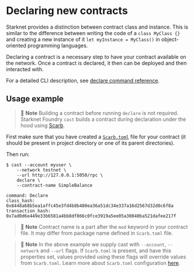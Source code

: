 # Declaring new contracts

Starknet provides a distinction between contract class and instance. This is similar to the difference between writing the code of a `class MyClass {}` and creating a new instance of it `let myInstance = MyClass()` in object-oriented programming languages.

Declaring a contract is a necessary step to have your contract available on the network. Once a contract is declared, it then can be deployed and then interacted with.

For a detailed CLI description, see [declare command reference](../appendix/cast/declare.md).

## Usage example

> 📝 **Note**
> Building a contract before running `declare` is not required. Starknet Foundry `cast` builds a contract during declaration under the hood using [Scarb](https://docs.swmansion.com/scarb).

First make sure that you have created a [`Scarb.toml`](../projects/template.md) file for your contract (it should be present in project directory or one of its parent directories).

Then run:

```shell
$ cast --account myuser \
    --network testnet \
    --url http://127.0.0.1:5050/rpc \ 
    declare \
    --contract-name SimpleBalance

command: Declare
class_hash: 0x8448a68b5ea1affc45e3fd4b8b480ea36a51dc34e337a16d2567d32d0c6f8a
transaction_hash: 0x7ad0d6e449e33b6581a4bb8df866c0fce3919a5ee05a30840ba521dafee217f
```

> 📝 **Note**
> Contract name is a part after the `mod` keyword in your contract file. It may differ from package name defined in `Scarb.toml` file.

> 📝 **Note**
> In the above example we supply cast with `--account`, `--network` and `--url` flags. If `Scarb.toml` is present, and have this properties set, values provided using these flags will override values from `Scarb.toml`. Learn more about `Scarb.toml` configuration [here](../projects/configuration.md#cast).
